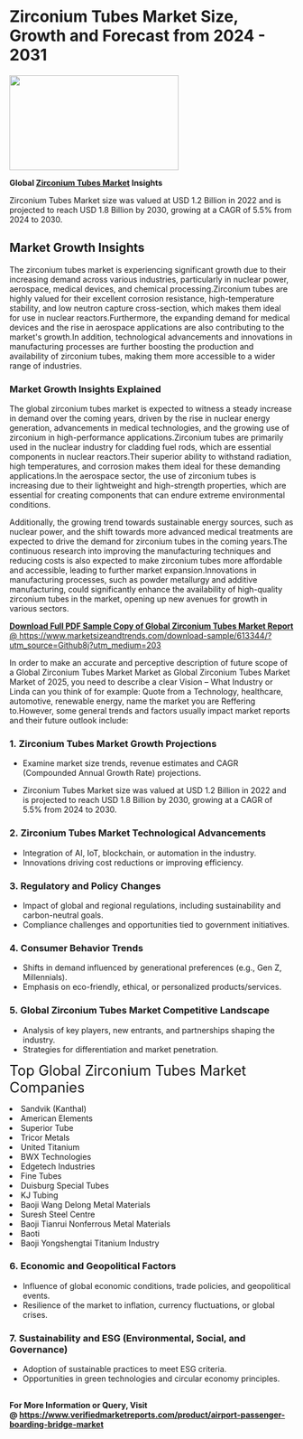 <H1>Zirconium Tubes Market Size, Growth and Forecast from 2024 - 2031</H1><img class="aligncenter size-medium wp-image-584254" src="https://thirdeyenews.in/wp-content/uploads/2024/09/Global-Market-Research-300x168.jpeg" alt="" width="300" height="168" /><p><strong>Global&nbsp;<a href="https://www.marketsizeandtrends.com/download-sample/613344/?utm_source=Github8j?utm_medium=203">Zirconium Tubes Market</a> Insights</strong></p><p>Zirconium Tubes Market size was valued at USD 1.2 Billion in 2022 and is projected to reach USD 1.8 Billion by 2030, growing at a CAGR of 5.5% from 2024 to 2030.</p><p><h2>Market Growth Insights</h2> <p>The zirconium tubes market is experiencing significant growth due to their increasing demand across various industries, particularly in nuclear power, aerospace, medical devices, and chemical processing.Zirconium tubes are highly valued for their excellent corrosion resistance, high-temperature stability, and low neutron capture cross-section, which makes them ideal for use in nuclear reactors.Furthermore, the expanding demand for medical devices and the rise in aerospace applications are also contributing to the market's growth.In addition, technological advancements and innovations in manufacturing processes are further boosting the production and availability of zirconium tubes, making them more accessible to a wider range of industries.</p> <p><a href="#"></a></p> <h3>Market Growth Insights Explained</h3> <p>The global zirconium tubes market is expected to witness a steady increase in demand over the coming years, driven by the rise in nuclear energy generation, advancements in medical technologies, and the growing use of zirconium in high-performance applications.Zirconium tubes are primarily used in the nuclear industry for cladding fuel rods, which are essential components in nuclear reactors.Their superior ability to withstand radiation, high temperatures, and corrosion makes them ideal for these demanding applications.In the aerospace sector, the use of zirconium tubes is increasing due to their lightweight and high-strength properties, which are essential for creating components that can endure extreme environmental conditions.</p> <p>Additionally, the growing trend towards sustainable energy sources, such as nuclear power, and the shift towards more advanced medical treatments are expected to drive the demand for zirconium tubes in the coming years.The continuous research into improving the manufacturing techniques and reducing costs is also expected to make zirconium tubes more affordable and accessible, leading to further market expansion.Innovations in manufacturing processes, such as powder metallurgy and additive manufacturing, could significantly enhance the availability of high-quality zirconium tubes in the market, opening up new avenues for growth in various sectors.</p> <p><a href="#"></p><p><span class=""><strong>Download Full PDF Sample Copy of Global Zirconium Tubes Market Report</strong> @ <a href="https://www.marketsizeandtrends.com/download-sample/613344/?utm_source=Github8j?utm_medium=203" target="_blank">https://www.marketsizeandtrends.com/download-sample/613344/?utm_source=Github8j?utm_medium=203</a></span></p><p>In order to make an accurate and perceptive description of future scope of a Global&nbsp;Zirconium Tubes Market Market as Global&nbsp;Zirconium Tubes Market Market of 2025, you need to describe a clear Vision &ndash; What Industry or Linda can you think of for example: Quote from a Technology, healthcare, automotive, renewable energy, name the market you are Reffering to.However, some general trends and factors usually impact market reports and their future outlook include:</p><h3>1.&nbsp;<strong>Zirconium Tubes Market Growth Projections</strong></h3><ul><li>Examine market size trends, revenue estimates and CAGR (Compounded Annual Growth Rate) projections.</li><li><p>Zirconium Tubes Market size was valued at USD 1.2 Billion in 2022 and is projected to reach USD 1.8 Billion by 2030, growing at a CAGR of 5.5% from 2024 to 2030.</p></li></ul><h3>2.&nbsp;<strong>Zirconium Tubes Market Technological Advancements</strong></h3><ul><li>Integration of AI, IoT, blockchain, or automation in the industry.</li><li>Innovations driving cost reductions or improving efficiency.</li></ul><h3>3.&nbsp;<strong>Regulatory and Policy Changes</strong></h3><ul><li>Impact of global and regional regulations, including sustainability and carbon-neutral goals.</li><li>Compliance challenges and opportunities tied to government initiatives.</li></ul><h3>4.&nbsp;<strong>Consumer Behavior Trends</strong></h3><ul><li>Shifts in demand influenced by generational preferences (e.g., Gen Z, Millennials).</li><li>Emphasis on eco-friendly, ethical, or personalized products/services.</li></ul><h3>5.&nbsp;<strong>Global Zirconium Tubes Market Competitive Landscape</strong></h3><ul><li>Analysis of key players, new entrants, and partnerships shaping the industry.</li><li>Strategies for differentiation and market penetration.</li></ul><p data-pm-slice="1 1 []"><span style="color: inherit; font-family: inherit; font-size: 25px;">Top Global Zirconium Tubes Market Companies</span></p><div class="" data-test-id=""><p><li>Sandvik (Kanthal)</li><li> American Elements</li><li> Superior Tube</li><li> Tricor Metals</li><li> United Titanium</li><li> BWX Technologies</li><li> Edgetech Industries</li><li> Fine Tubes</li><li> Duisburg Special Tubes</li><li> KJ Tubing</li><li> Baoji Wang Delong Metal Materials</li><li> Suresh Steel Centre</li><li> Baoji Tianrui Nonferrous Metal Materials</li><li> Baoti</li><li> Baoji Yongshengtai Titanium Industry</li></p></div><h3>6.&nbsp;<strong>Economic and Geopolitical Factors</strong></h3><ul><li>Influence of global economic conditions, trade policies, and geopolitical events.</li><li>Resilience of the market to inflation, currency fluctuations, or global crises.</li></ul><h3>7.&nbsp;<strong>Sustainability and ESG (Environmental, Social, and Governance)</strong></h3><ul><li>Adoption of sustainable practices to meet ESG criteria.</li><li>Opportunities in green technologies and circular economy principles.</li></ul><h2><strong style="font-size: 14px;">For More Information or Query, Visit @&nbsp;</strong><a style="background-color: #ffffff; font-size: 14px;" href="https://www.marketsizeandtrends.com/report/zirconium-tubes-market/" target="_blank">https://www.verifiedmarketreports.com/product/airport-passenger-boarding-bridge-market</a></h2>